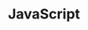 ---
layout: list
title: JavaScript
slug: js
menu: true
submenu: false
order: 4
description: >
  about JS
---
